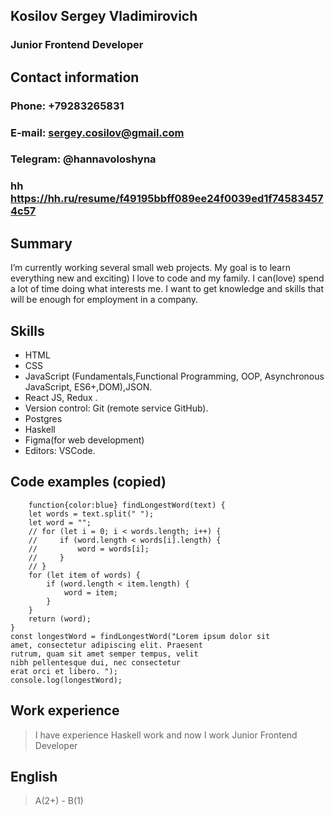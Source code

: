## Kosilov Sergey Vladimirovich 

### Junior Frontend Developer

## Contact information

### Phone: +79283265831
### E-mail: sergey.cosilov@gmail.com
### Telegram: @hannavoloshyna
### hh https://hh.ru/resume/f49195bbff089ee24f0039ed1f745834574c57

## Summary

I’m currently working several small web projects. My goal is to learn everything new and exciting) I love to code and my family. I can(love) spend a lot of time doing what interests me. I want to get knowledge and skills that will be enough for employment in a company.

## Skills

 - HTML
 - CSS 
 - JavaScript (Fundamentals,Functional Programming, OOP, Asynchronous JavaScript, ES6+,DOM),JSON.
 - React JS, Redux .
 - Version control: Git (remote service GitHub).
 - Postgres
 - Haskell
 - Figma(for web development)
 - Editors: VSCode.

## Code examples (copied)

``` 
    function{color:blue} findLongestWord(text) {
    let words = text.split(" ");
    let word = "";
    // for (let i = 0; i < words.length; i++) {
    //     if (word.length < words[i].length) {
    //         word = words[i];
    //     }
    // }
    for (let item of words) {
        if (word.length < item.length) {
            word = item;
        }
    }
    return (word);
}
const longestWord = findLongestWord("Lorem ipsum dolor sit 
amet, consectetur adipiscing elit. Praesent 
rutrum, quam sit amet semper tempus, velit 
nibh pellentesque dui, nec consectetur 
erat orci et libero. ");
console.log(longestWord);

```

## Work experience 

  > I have experience Haskell work and now I work Junior Frontend Developer

## English 

  > A(2+) - B(1)
